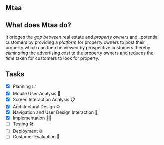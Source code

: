 ## **Mtaa**


## What does Mtaa do?
It bridges the _gap between_ real estate and _property owners_ and _potential customers by providing a _platform_ for     property owners to post their property which can then be viewed by prospective customers
thereby _eliminating_ the advertising _cost_ to the property owners and reduces the _time_ taken for customers to look for
property.
   
## Tasks
  - [x] Planning 📈
  - [x] Mobile User Analysis 📝
  - [x] Screen Interaction Analysis 📋
  - [x] Architectural Design ⚙
  - [x] Navigation and User Design Interaction 📱
  - [x] Implementation 👩‍💻
  - [ ] Testing 🛠
  - [ ] Deployment 🌐 
  - [ ] Customer Evaluation 🔄
